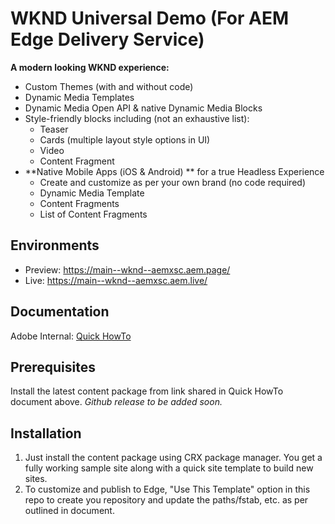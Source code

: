 # WKND Universal Demo (For AEM Edge Delivery Service)

**A modern looking WKND experience:**
- Custom Themes (with and without code)
- Dynamic Media Templates
- Dynamic Media Open API & native Dynamic Media Blocks
- Style-friendly blocks including (not an exhaustive list):
  - Teaser
  - Cards (multiple layout style options in UI)
  - Video
  - Content Fragment
- **Native Mobile Apps (iOS & Android) ** for a true Headless Experience
  - Create and customize as per your own brand (no code required)
  - Dynamic Media Template
  - Content Fragments
  - List of Content Fragments
  

## Environments
- Preview: https://main--wknd--aemxsc.aem.page/
- Live: https://main--wknd--aemxsc.aem.live/

## Documentation
Adobe Internal: [Quick HowTo](https://adobe-my.sharepoint.com/:w:/p/kmrobin/ESzDGcEecKJAsaLws8Vh6FkBS8JVApQG6YrmyESlufHP3A?e=nL2bYY) 

## Prerequisites
Install the latest content package from link shared in Quick HowTo document above. 
*Github release to be added soon.*

## Installation
1. Just install the content package using CRX package manager. You get a fully working sample site along with a quick site template to build new sites.
2. To customize and publish to Edge, "Use This Template" option in this repo to create you repository and update the paths/fstab, etc. as per outlined in document.
